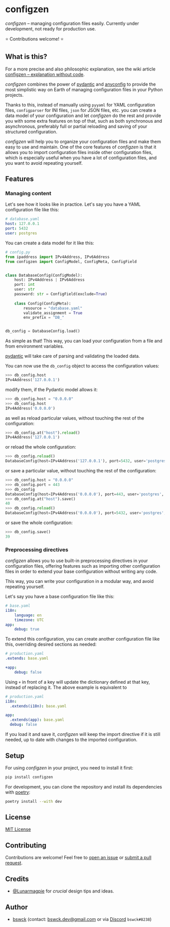 # configzen
_configzen_ – managing configuration files easily.
Currently under development, not ready for production use.

⭐ Contributions welcome! ⭐

## What is this?
For a more precise and also philosophic explanation, see the wiki article [configzen – explanation without code](https://github.com/bswck/configzen/wiki/configzen-%E2%80%93-explanation-without-code).

_configzen_ combines the power of [pydantic](https://pydantic-docs.helpmanual.io/) 
and [anyconfig](https://github.com/ssato/python-anyconfig) to provide the most simplistic
way on Earth of managing configuration files in your Python projects.

Thanks to this, instead of manually using 
`pyyaml` for YAML configuration files, `configparser` for INI files, `json` for JSON files, etc. 
you can create a data model of your configuration and let _configzen_ do the rest and provide you 
with some extra features on top of that, such as both synchronous and asynchronous, 
preferably full or partial reloading and saving of your structured configuration.

_configzen_ will help you to organize your configuration files and make them easy to use 
and maintain. One of the core features of _configzen_ is that it allows you to import 
configuration files inside other configuration files, which is especially useful when you
have a lot of configuration files, and you want to avoid repeating yourself.


## Features

### Managing content
Let's see how it looks like in practice. Let's say you have a YAML configuration file like this:
```yaml
# database.yaml
host: 127.0.0.1
port: 5432
user: postgres
```
You can create a data model for it like this:

```python
# config.py
from ipaddress import IPv4Address, IPv6Address
from configzen import ConfigModel, ConfigMeta, ConfigField


class DatabaseConfig(ConfigModel):
    host: IPv4Address | IPv6Address
    port: int
    user: str
    password: str = ConfigField(exclude=True)
    
    class Config(ConfigMeta):
        resource = "database.yaml"
        validate_assignment = True
        env_prefix = "DB_"


db_config = DatabaseConfig.load()
```

As simple as that!
This way, you can load your configuration from a file and from environment variables.

[pydantic](https://docs.pydantic.dev/latest/) will take care of parsing and validating the loaded data.

You can now use the `db_config` object to access the configuration values:

```python
>>> db_config.host
IPv4Address('127.0.0.1')
```

modify them, if the Pydantic model allows it:

```python
>>> db_config.host = "0.0.0.0"
>>> db_config.host
IPv4Address('0.0.0.0')
```

as well as reload particular values, without touching the rest of the configuration:

```python
>>> db_config.at("host").reload()
IPv4Address('127.0.0.1')
```

or reload the whole configuration:

```python
>>> db_config.reload()
DatabaseConfig(host=IPv4Address('127.0.0.1'), port=5432, user='postgres', password='password')
```

or save a particular value, without touching the rest of the configuration:

```python
>>> db_config.host = "0.0.0.0"
>>> db_config.port = 443
>>> db_config
DatabaseConfig(host=IPv4Address('0.0.0.0'), port=443, user='postgres', password='password')
>>> db_config.at("host").save()
40
>>> db_config.reload()
DatabaseConfig(host=IPv4Address('0.0.0.0'), port=5432, user='postgres', password='password')
```

or save the whole configuration:

```python
>>> db_config.save()
39
```

### Preprocessing directives
_configzen_ allows you to use built-in preprocessing directives in your configuration files,
offering features such as importing other configuration files in order to extend 
your base configuration without writing any code.

This way, you can write your configuration in a modular way, and avoid repeating yourself.

Let's say you have a base configuration file like this:

```yaml
# base.yaml
i18n:
    language: en
    timezone: UTC
app:
    debug: true
```

To extend this configuration, you can create another configuration file like this,
overriding desired sections as needed:

```yaml
# production.yaml
.extends: base.yaml

+app:
    debug: false
```

Using `+` in front of a key will update the dictionary defined at that key,
instead of replacing it.
The above example is equivalent to

```yaml
# production.yaml
i18n:
  .extends(i18n): base.yaml

app:
  .extends(app): base.yaml
  debug: false
```

If you load it and save it, _configzen_ will keep the import directive if it is still needed,
up to date with changes to the imported configuration.

## Setup
For using _configzen_ in your project, you need to install it first:

```bash
pip install configzen
```

For development, you can clone the repository and install its dependencies with [poetry](https://python-poetry.org/):
```bash
poetry install --with dev
```

## License
[MIT License](https://choosealicense.com/licenses/mit/)

## Contributing
Contributions are welcome! Feel free to [open an issue](https://github.com/bswck/configzen/issues/new/choose) 
or [submit a pull request](https://github.com/bswck/configzen/compare).

## Credits
* [@Lunarmagpie](https://github.com/Lunarmagpie) for _crucial_ design tips and ideas.
 
## Author
* [bswck](https://github.com/bswck) (contact: bswck.dev@gmail.com or via [Discord](https://discord.com/) `bswck#8238`)
